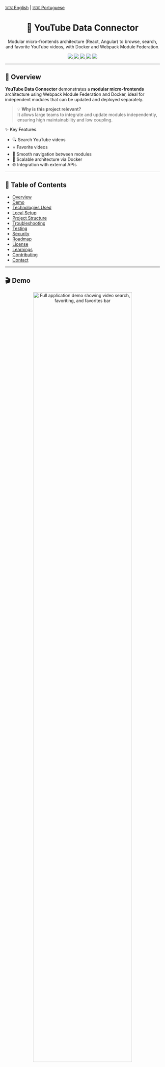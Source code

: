 [🇺🇸 English](./README.md)   |   [🇧🇷 Portuguese](./README-pt.md)

<h1 align="center">🧩 YouTube Data Connector</h1>

<p align="center"> Modular micro-frontends architecture (React, Angular) to browse, search, and favorite YouTube videos, with Docker and Webpack Module Federation. </p>

<p align="center">
  <a href="https://www.docker.com/">
    <img src="https://img.shields.io/badge/Docker-2CA5E0?style=flat&logo=docker&logoColor=white" />
  </a>
  <a href="https://www.npmjs.com/">
    <img src="https://img.shields.io/badge/npm-CB3837?style=flat&logo=npm&logoColor=white" />
  </a>
  <a href="./LICENSE">
    <img src="https://img.shields.io/badge/license-MIT-yellow?style=flat" />
  </a>
  
  <img src="https://img.shields.io/github/stars/marcelonovello/YouTube-Data-Connector?style=flat&logo=github" />
  <img src="https://img.shields.io/github/forks/marcelonovello/YouTube-Data-Connector?style=flat&logo=github" />
</p>

---

<a id="overview"></a>
## 🔎 Overview

**YouTube Data Connector** demonstrates a **modular micro-frontends** architecture using Webpack Module Federation and Docker, ideal for independent modules that can be updated and deployed separately.

> 💡 **Why is this project relevant?**  
> It allows large teams to integrate and update modules independently, ensuring high maintainability and low coupling.

✨ Key Features
- 🔍 Search YouTube videos
- ⭐ Favorite videos
- 🔄 Smooth navigation between modules
- 🐳 Scalable architecture via Docker
- 🌐 Integration with external APIs

---

<a id="table-of-contents"></a>
## 📑 Table of Contents
- [Overview](#overview)
- [Demo](#demo)
- [Technologies Used](#technologies-used)
- [Local Setup](#how-to-run-the-project-locally)
- [Project Structure](#project-structure)
- [Troubleshooting](#troubleshooting)
- [Testing](#testing)
- [Security](#security)
- [Roadmap](#roadmap)
- [License](#license)
- [Learnings](#learnings)
- [Contributing](#how-to-contribute)
- [Contact](#contact)

---

<a id="demo"></a>
## 🎬 Demo

<p align="center"> <img src="./assets/demo-full.gif" alt="Full application demo showing video search, favoriting, and favorites bar" width="80%" /> </p>

💻 **Live Deploy:**  
- Frontend: [https://micro-frontends-application.onrender.com/](https://micro-frontends-application.onrender.com/)

---

<a id="technologies-used"></a>
## 🛠️ Technologies Used

| Layer                | Technologies / Tools |
|----------------------|-----------------------|
| Frontend             | [React](https://react.dev/), [Angular](https://angular.dev/), [Webpack Module Federation](https://webpack.js.org/concepts/module-federation/) |
| Backend / API        | [Node.js](https://nodejs.org/), [Express](https://expressjs.com/) |
| Containerization     | [Docker](https://www.docker.com/), [Docker Compose](https://docs.docker.com/compose/) |
| Integration & Deploy | [GitHub Actions](https://github.com/features/actions), [Docker Hub](https://hub.docker.com/) |
| UI & Styling         | [CSS3](https://developer.mozilla.org/en-US/docs/Web/CSS), [HTML5](https://developer.mozilla.org/en-US/docs/Web/HTML), [Material-UI](https://mui.com/) / [Tailwind](https://tailwindcss.com/) |

---

<a id="how-to-run-the-project-locally"></a>
## 🚀  Local Setup

### ⚙️ Prerequisites

- ![JS](https://img.shields.io/badge/JavaScript-F7DF1E?style=flat&logo=javascript&logoColor=black) [JavaScript](https://developer.mozilla.org/en-US/docs/Web/JavaScript)
- ![npm](https://img.shields.io/badge/npm-CB3837?style=flat&logo=npm&logoColor=white) npm
- ![Docker](https://img.shields.io/badge/Docker-2CA5E0?style=flat&logo=docker&logoColor=white) Docker
- **YouTube API Key** in `YOUTUBE_API_KEY` environment variable

### ⬇️ Quick Installation

1️⃣ Clone the repository
```bash
git clone https://github.com/marcelonovello/YouTube-Data-Connector.git
cd YouTube-Data-Connector
```

2️⃣ Build and start with Docker
```bash
docker compose up --build
```

3️⃣ Access the micro-frontends
```bash
Bff: http://localhost:3000 
Drawer: http://localhost:3001 
Video: http://localhost:3002
```
4️⃣ Test functionalities
- 🔍 Search videos → Video micro-frontend
- ⭐ Favorite videos → Drawer
- 🔄 Navigate between modules → links between micro-frontends

5️⃣ Stop the application
```bash
docker compose down
```

---

<a id="project-structure"></a>
## 🏗 Project Structure

```sh
└── 📦 Micro-Frontends-Application/          # Root folder of the Micro-Frontends project
    ├── 📄 README.md                         # Main documentation file of the project
    ├── 📂 bff/                               # Backend-for-Frontend service
    │   ├── 📄 Dockerfile                     # Docker build instructions for the Bff
    │   ├── 📄 __test__                       # Folder containing Bff tests
    │   ├── 📄 babel.config.js                # Babel configuration
    │   ├── 📄 jest.config.js                 # Jest configuration for tests
    │   ├── 📄 jest.setup.js                  # Jest setup scripts
    │   ├── 📄 package-lock.json              # Exact versions of installed Node packages
    │   ├── 📄 package.json                   # Node dependencies and scripts
    │   ├── 📄 public                         # Public folder for static assets
    │   └── 📄 server.js                      # BFF server entry point
    ├── 📄 docker-compose.yml                 # Docker Compose configuration
    ├── 📂 mf_drawer/                          # Micro-frontend for the drawer component
    │   ├── 📄 .env.production                # Production environment variables
    │   ├── 📄 Dockerfile                     # Docker build instructions for mf_drawer
    │   ├── 📄 babel.config.js                # Babel configuration
    │   ├── 📄 favorite.html                  # Favorites HTML page
    │   ├── 📄 index.html                     # Main HTML page
    │   ├── 📄 jest.config.js                 # Jest configuration
    │   ├── 📄 jest.setup.js                  # Jest setup scripts
    │   ├── 📄 package-lock.json              # Exact versions of installed Node packages
    │   ├── 📄 package.json                   # Node dependencies and scripts
    │   ├── 📄 script.js                      # Drawer component JavaScript logic
    │   ├── 📄 style.css                      # Drawer styles
    │   └── 📄 test                           # Test folder
    ├── 📂 mf_video/                           # Micro-frontend for the video component
    │   ├── 📄 Dockerfile                     # Docker build instructions for mf_video
    │   ├── 📄 __tests__                      # Folder containing video component tests
    │   ├── 📄 babel.config.js                # Babel configuration
    │   ├── 📄 dist                           # Build output folder
    │   ├── 📄 index.html                     # Main HTML page
    │   ├── 📄 jest.config.mjs                # Jest module configuration
    │   ├── 📄 jest.setup.js                  # Jest setup scripts
    │   ├── 📄 package-lock.json              # Exact versions of installed Node packages
    │   ├── 📄 package.json                   # Node dependencies and scripts
    │   ├── 📄 script.js                      # Video component JavaScript logic
    │   ├── 📄 style.css                      # Video component styles
    │   ├── 📄 webpack.config.js              # Webpack configuration
    │   └── 📄 {                              # Additional files or placeholder
    └── 📄 package-lock.json                   # Exact versions of installed Node packages

```

---

<a id="troubleshooting"></a>
## 🔧 Troubleshooting
- ⚠️ **If ports are already in use** → change ``PORT`` in ``.env`` or ``docker-compose.yml``.
- 🐛 **If YouTube API fails** → verify your ``YOUTUBE_API_KEY`` is correct and enabled

---

<a id="testing"></a>

## 🧪 Testing
Run unit and integration tests in each micro-frontend:
```bash
  cd mf_video && npm test
```
```bash
  cd ../mf_drawer && npm test
```
```bash
  cd ../bff && npm test
```

---

<a id="security"></a>
## 🔒 Security
- 🔐 Keep dependencies updated using npm audit.
- 🛡️ Enable Dependabot on GitHub to monitor vulnerabilities.
- ❌ Never expose YOUTUBE_API_KEY or other sensitive keys in the repository.

---

<a id="roadmap"></a>
## 🗺 Roadmap

- [X] Micro-frontends architecture implemented
- [ ] YouTube OAuth authentication.
- [ ] Unit and integration tests.
- [ ] Full CI/CD with automatic deploy
- [ ] Monitoring (Sentry, Prometheus).
- [ ] UI/UX improvements and responsiveness.
- [ ] Detailed documentation per module.

![Progress](https://img.shields.io/badge/Progress-40%25-brightgreen)

---

<a id="license"></a>

## 📄 License
MIT License. See the [LICENSE](LICENSE) file.

---

<a id="learnings"></a>
## 📚 Learnings
- ⚡ Hands-on Webpack Module Federation
- 🐳 Docker for reproducible deployments
- 🛠️ Integration with YouTube Data API
- 🌐 Git best practices, commits, and documentation
- 🎨 UI/UX improvement and code modularization

---

<a id="how-to-contribute"></a>
## 🤝 How to Contribute

Contributions are welcome! Follow these steps:
1. **Fork this repository**.
2. **Create a branch** for your feature or fix:
```bash
   git checkout -b my-feature
```
3. Make your changes.
4. Commit with a clear message:
```bash
   git commit -m "Add feature X"
```
5. Push to your fork:
```bash
   git push origin my-feature
```
6. Open a Pull Request to main.
```bash
💡 Tip: Before submitting, ensure code follows standards and tests pass.
```

---

<a id="contact"></a>

## 📬 Contact
- **Author:** Marcelo Novello
- **GitHub:** [marcelonovello](https://github.com/marcelonovello)  
- **LinkedIn:** [Marcelo Novello](https://www.linkedin.com/in/marcelo-novello/)

---

